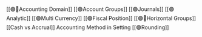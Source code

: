 [[🟣🧾Accounting Domain]]
[[🟣Account Groups]]
[[🟣Journals]]
[[🟣Analytic]]
[[🟣Multi Currency]]
[[🟣Fiscal Position]]
[[🟣🧾Horizontal Groups]]
[[Cash vs Accrual]]  Accounting Method in Setting
[[🟣Rounding]]
